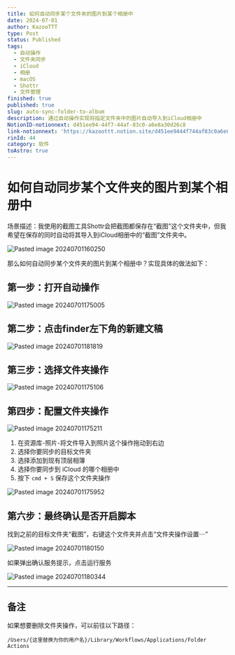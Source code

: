 ```yaml
---
title: 如何自动同步某个文件夹的图片到某个相册中
date: 2024-07-01
author: KazooTTT
type: Post
status: Published
tags:
  - 自动操作
  - 文件夹同步
  - iCloud
  - 相册
  - macOS
  - Shottr
  - 文件管理
finished: true
published: true
slug: auto-sync-folder-to-album
description: 通过自动操作实现将指定文件夹中的图片自动导入到iCloud相册中
NotionID-notionnext: d451ee94-44f7-44af-83c0-a6e8a30d26c8
link-notionnext: 'https://kazoottt.notion.site/d451ee9444f744af83c0a6e8a30d26c8'
rinId: 44
category: 软件
toAstro: true
---
```


# 如何自动同步某个文件夹的图片到某个相册中

场景描述：我使用的截图工具Shottr会把截图都保存在“截图”这个文件夹中，但我希望在保存的同时自动将其导入到iCloud相册中的“截图”文件夹中。

![Pasted image 20240701160250](https://pictures.kazoottt.top/2024/07/20240701-Pasted%20image%2020240701160250.png.png)

那么如何自动同步某个文件夹的图片到某个相册中？实现具体的做法如下：

## 第一步：打开自动操作

![Pasted image 20240701175005](https://pictures.kazoottt.top/2024/07/20240701-Pasted%20image%2020240701175005.png.png)

## 第二步：点击finder左下角的新建文稿

![Pasted image 20240701181819](https://pictures.kazoottt.top/2024/07/20240701-Pasted%20image%2020240701181819.png)

## 第三步：选择文件夹操作

![Pasted image 20240701175106](https://pictures.kazoottt.top/2024/07/20240701-Pasted%20image%2020240701175106.png.png)

## 第四步：配置文件夹操作

![Pasted image 20240701175211](https://pictures.kazoottt.top/2024/07/20240701-Pasted%20image%2020240701175211.png.png)

1. 在资源库-照片-将文件导入到照片这个操作拖动到右边
2. 选择你要同步的目标文件夹
3. 选择添加到现有顶层相簿
4. 选择你要同步到 iCloud 的哪个相册中
5. 按下 `cmd + S` 保存这个文件夹操作

![Pasted image 20240701175952](https://pictures.kazoottt.top/2024/07/20240701-Pasted%20image%2020240701175952.png.png)

## 第六步：最终确认是否开启脚本

找到之前的目标文件夹“截图”，右键这个文件夹并点击“文件夹操作设置⋯”

![Pasted image 20240701180150](https://pictures.kazoottt.top/2024/07/20240701-Pasted%20image%2020240701180150.png.png)

如果弹出确认服务提示，点击运行服务

![Pasted image 20240701180344](https://pictures.kazoottt.top/2024/07/20240701-Pasted%20image%2020240701180344.png.png)

---

## 备注

如果想要删除文件夹操作，可以前往以下路径：

``` shell
/Users/{这里替换为你的用户名}/Library/Workflows/Applications/Folder Actions
```

